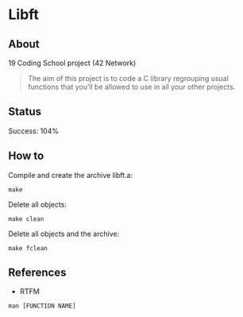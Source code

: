 # Libft

## About

19 Coding School project (42 Network)

> The aim of this project is to code a C library regrouping usual functions that
you’ll be allowed to use in all your other projects.

## Status

Success: 104%

## How to

Compile and create the archive libft.a:
```
make
```
Delete all objects:
```
make clean
```
Delete all objects and the archive:
```
make fclean
```

## References

- RTFM
```
man [FUNCTION NAME]
```
